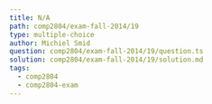 ```yaml
---
title: N/A
path: comp2804/exam-fall-2014/19
type: multiple-choice
author: Michiel Smid
question: comp2804/exam-fall-2014/19/question.ts
solution: comp2804/exam-fall-2014/19/solution.md
tags:
  - comp2804
  - comp2804-exam
---
```

